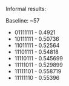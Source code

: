 Informal results:

Baseline: ~57

- 01111111 - 0.4921
- 10111111 - 0.50736
- 11011111 - 0.52564
- 11101111 - 0.54818
- 11110111 - 0.545699
- 11111011 - 0.529899
- 11111101 - 0.558719
- 11111110 - 0.55396
